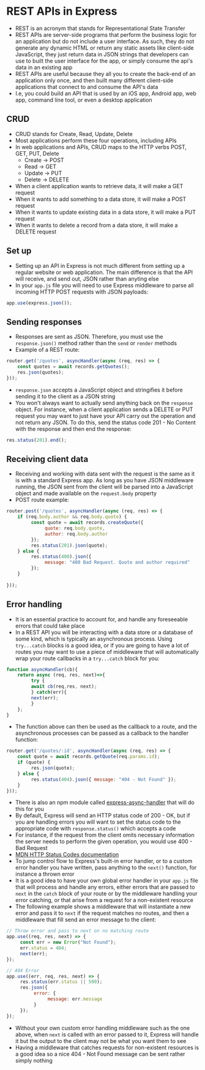 # REST APIs in Express
* REST is an acronym that stands for Representational State Transfer 
* REST APIs are server-side programs that perform the business logic for an application but do not include a user interface. As such, they do not generate any dynamic HTML or return any static assets like client-side JavaScript, they just return data in JSON strings that developers can use to built the user interface for the app, or simply consume the api's data in an existing app
* REST APIs are useful because they all you to create the back-end of an application only once, and then built many different client-side applications that connect to and consume the API's data
* I.e, you could build an API that is used by an iOS app, Android app, web app, command line tool, or even a desktop application

## CRUD
* CRUD stands for Create, Read, Update, Delete 
* Most applications perform these four operations, including APIs
* In web applications and APIs, CRUD maps to the HTTP verbs POST, GET, PUT, Delete 
    * Create -> POST
    * Read -> GET
    * Update -> PUT
    * Delete -> DELETE 
* When a client application wants to retrieve data, it will make a GET request 
* When it wants to add something to a data store, it will make a POST request 
* When it wants to update existing data in a data store, it will make a PUT request
* When it wants to delete a record from a data store, it will make a DELETE request

## Set up
* Setting up an API in Express is not much different from setting up a regular website or web application. The main difference is that the API will receive, and send out, JSON rather than anyting else
* In your `app.js` file you will need to use Express middleware to parse all incoming HTTP POST requests with JSON payloads:

```js
app.use(express.json());
```

## Sending responses 
* Responses are sent as JSON. Therefore, you must use the `response.json()` method rather than the `send` or `render` methods
* Example of a REST route: 

```js
router.get('/quotes', asyncHandler(async (req, res) => {
    const quotes = await records.getQuotes();
    res.json(quotes);
}));
```

* `response.json` accepts a JavaScript object and stringifies it before sending it to the client as a JSON string
* You won't always want to actually send anything back on the `response` object. For instance, when a client application sends a DELETE or PUT request you may want to just have your API carry out the operation and not return any JSON. To do this, send the status code 201 - No Content with the response and then end the response: 

```js 
res.status(201).end();

```

## Receiving client data
* Receiving and working with data sent with the request is the same as it is with a standard Express app. As long as you have JSON middleware running, the JSON sent from the client will be parsed into a JavaScript object and made available on the `request.body` property
* POST route example: 

```js
router.post('/quotes', asyncHandler(async (req, res) => {
    if (req.body.author && req.body.quote) {
         const quote = await records.createQuote({
              quote: req.body.quote,
              author: req.body.author
         });
         res.status(201).json(quote);
    } else {
         res.status(400).json({ 
              message: "400 Bad Request. Quote and author required" 
         });
    }
    
}));
```

## Error handling
* It is an essential practice to account for, and handle any foreseeable errors that could take place
* In a REST API you will be interacting with a data store or a database of some kind, which is typically an asynchronous process. Using `try...catch` blocks is a good idea, or if you are going to have a lot of routes you may want to use a piece of middleware that will automatically wrap your route callbacks in a `try...catch` block for you:

```js 
function asyncHandler(cb){
    return async (req, res, next)=>{
         try {
         await cb(req,res, next);
         } catch(err){
         next(err);
         }
    };
}
```

* The function above can then be used as the callback to a route, and the asynchronous processes can be passed as a callback to the handler function:

```js 
router.get('/quotes/:id', asyncHandler(async (req, res) => {
    const quote = await records.getQuote(req.params.id);
    if (quote) {
         res.json(quote);
    } else {
         res.status(404).json({ message: "404 - Not Found" });
    }
}));
```

* There is also an npm module called [express-async-handler](https://www.npmjs.com/package/express-async-handler) that will do this for you
* By default, Express will send an HTTP status code of 200 - OK, but if you are handling errors you will want to set the status code to the appropriate code with `response.status()` which accepts a code
* For instance, if the request from the client omits necessary information the server needs to perform the given operation, you would use 400 - Bad Request
* [MDN HTTP Status Codes documentation](https://developer.mozilla.org/en-US/docs/Web/HTTP/Status)
* To jump control flow to Express's built-in error handler, or to a custom error handler you have written, pass anything to the `next()` function, for instance a thrown error
* It is a good idea to have your own global error handler in your `app.js` file that will process and handle any errors, either errors that are passed to `next` in the `catch` block of your route or by the middleware handling your error catching, or that arise from a request for a non-existent resource 
* The following example shows a middleware that will instantiate a new error and pass it to `next` if the request matches no routes, and then a middleware that fill send an error message to the client: 

```js 
// Throw error and pass to next on no matching route 
app.use((req, res, next) => {
     const err = new Error("Not Found");
     err.status = 404;
     next(err);
});

// 404 Error
app.use((err, req, res, next) => {
     res.status(err.status || 500);
     res.json({
          error: {
               message: err.message
          }
     });
});
```

* Without your own custom error handling middleware such as the one above, when `next` is called with an error passed to it, Express will handle it but the output to the client may not be what you want them to see
* Having a middleware that catches requests for non-existent resources is a good idea so a nice 404 - Not Found message can be sent rather simply nothing